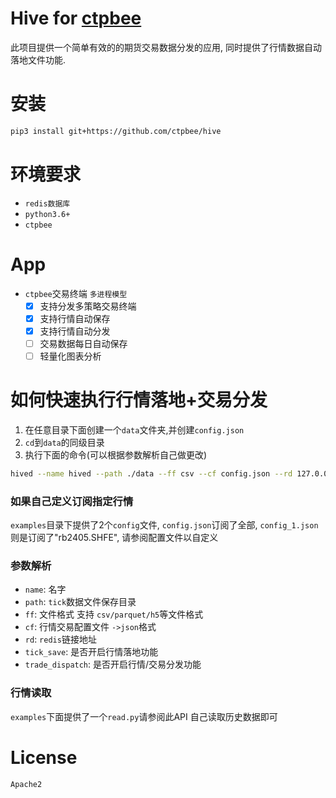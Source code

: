 # Hive for [ctpbee](https://github.com/ctpbee/ctpbee)

此项目提供一个简单有效的的期货交易数据分发的应用, 同时提供了行情数据自动落地文件功能.

# 安装

```bash
pip3 install git+https://github.com/ctpbee/hive
```

# 环境要求

- `redis数据库`
- `python3.6+`
- `ctpbee`

# App

- `ctpbee`交易终端 `多进程模型`
    - [x] 支持分发多策略交易终端
    - [x] 支持行情自动保存
    - [x] 支持行情自动分发
    - [ ] 交易数据每日自动保存
    - [ ] 轻量化图表分析

# 如何快速执行行情落地+交易分发

1. 在任意目录下面创建一个`data`文件夹,并创建`config.json`
2. `cd`到`data`的同级目录
3. 执行下面的命令(可以根据参数解析自己做更改)

```bash
hived --name hived --path ./data --ff csv --cf config.json --rd 127.0.0.1:6379 --tick_save true --dispatch true
```

### 如果自己定义订阅指定行情

`examples`目录下提供了2个`config`文件, `config.json`订阅了全部, `config_1.json`则是订阅了"rb2405.SHFE", 请参阅配置文件以自定义

### 参数解析

- `name`: 名字
- `path`: `tick`数据文件保存目录
- `ff`: 文件格式 支持 `csv/parquet/h5`等文件格式
- `cf`: 行情交易配置文件 `->json`格式
- `rd`: `redis`链接地址
- `tick_save`: 是否开启行情落地功能
- `trade_dispatch`: 是否开启行情/交易分发功能

### 行情读取

`examples`下面提供了一个`read.py`请参阅此API 自己读取历史数据即可

# License

`Apache2`